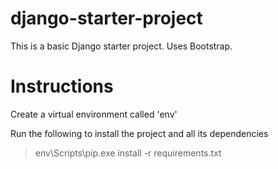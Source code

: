 # django-starter-project
This is a basic Django starter project. Uses Bootstrap.

# Instructions
Create a virtual environment called 'env'

Run the following to install the project and all its dependencies

> env\Scripts\pip.exe install -r requirements.txt
